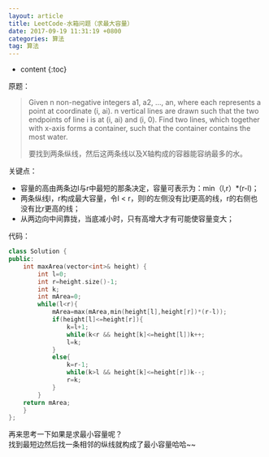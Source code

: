 ```yaml
---
layout: article
title: LeetCode-水箱问题（求最大容量）
date: 2017-09-19 11:31:19 +0800
categories: 算法
tag: 算法
---
```


* content
{:toc}

原题：

<!-- more -->

> Given n non-negative integers a1, a2, …, an, where each represents a point
> at coordinate (i, ai). n vertical lines are drawn such that the two
> endpoints of line i is at (i, ai) and (i, 0). Find two lines, which together
> with x-axis forms a container, such that the container contains the most
> water.
>
> 要找到两条纵线，然后这两条线以及X轴构成的容器能容纳最多的水。

关键点：

  * 容量的高由两条边l与r中最短的那条决定，容量可表示为：min（l,r）*(r-l)；
  * 两条纵线l，r构成最大容量，令l < r，则l的左侧没有比l更高的线，r的右侧也没有比r更高的线；
  * 从两边向中间靠拢，当底减小时，只有高增大才有可能使容量变大；

代码：

```c++   
class Solution {
public:
    int maxArea(vector<int>& height) {
        int l=0;
        int r=height.size()-1;
        int k;
        int mArea=0;
        while(l<r){
            mArea=max(mArea,min(height[l],height[r])*(r-l));
            if(height[l]<=height[r]){
                k=l+1;
                while(k<r && height[k]<=height[l])k++;
                l=k;
            }
            else{
                k=r-1;
                while(k>l && height[k]<=height[r])k--;
                r=k;
            }
        }
    return mArea;
    }
};
```

再来思考一下如果是求最小容量呢？  
找到最短边然后找一条相邻的纵线就构成了最小容量哈哈~~


